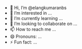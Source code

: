 - 👋 Hi, I’m @elangkumaranbs
- 👀 I’m interested in ...
- 🌱 I’m currently learning ...
- 💞️ I’m looking to collaborate on ...
- 📫 How to reach me ...
- 😄 Pronouns: ...
- ⚡ Fun fact: ...

<!---
elangkumaranbs/elangkumaranbs is a ✨ special ✨ repository because its `README.md` (this file) appears on your GitHub profile.
You can click the Preview link to take a look at your changes.
--->
